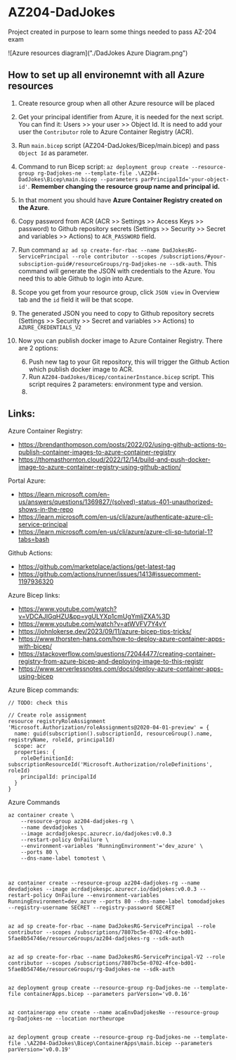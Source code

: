 # AZ204-DadJokes
Project created in purpose to learn some things needed to pass AZ-204 exam

![Azure resources diagram]("./DadJokes Azure Diagram.png")

## How to set up all environemnt with all Azure resources

1. Create resource group when all other Azure resource will be placed
2. Get your principal identifier from Azure, it is needed for the next script. You can find it: Users >> your user >> Object Id. It is need to add your user the `Contributor` role to Azure Container Registry (ACR).
3. Run `main.bicep` script (AZ204-DadJokes/Bicep/main.bicep) and pass `Object Id` as parameter.
4. Command to run Bicep script: `az deployment group create --resource-group rg-Dadjokes-ne --template-file .\AZ204-DadJokes\Bicep\main.bicep --parameters parPrincipalId='your-object-id'`. **Remember changing the resource group name and principal id.**
5. In that moment you should have **Azure Container Registry created on the Azure**.
6. Copy password from ACR (ACR >> Settings >> Access Keys >> password) to Github repository secrets (Settings >> Security >> Secret and variables >> Actions) to `ACR_PASSWORD` field.
7. Run command `az ad sp create-for-rbac --name DadJokesRG-ServicePrincipal --role contributor --scopes /subscriptions/#your-subsciption-guid#/resourceGroups/rg-Dadjokes-ne --sdk-auth`. This command will generate the JSON with credentials to the Azure. You need this to able Github to login into Azure.
   
  1. Scope you get from your resource group, click `JSON view` in Overview tab and the `id` field it will be that scope.
  2. The generated JSON you need to copy to Github repository secrets (Settings >> Security >> Secret and variables >> Actions) to `AZURE_CREDENTIALS_V2`
9. Now you can publish docker image to Azure Container Registry. There are 2 options:  
    
    6. Push new tag to your Git repository, this will trigger the Github Action which publish docker image to ACR.
    7. Run `AZ204-DadJokes/Bicep/containerInstance.bicep` script. This script requires 2 parameters: environment type and version.
    8. 

## Links:

Azure Container Registry:
- https://brendanthompson.com/posts/2022/02/using-github-actions-to-publish-container-images-to-azure-container-registry
- https://thomasthornton.cloud/2022/12/14/build-and-push-docker-image-to-azure-container-registry-using-github-action/

Portal Azure:
- https://learn.microsoft.com/en-us/answers/questions/1369827/(solved)-status-401-unauthorized-shows-in-the-repo
- https://learn.microsoft.com/en-us/cli/azure/authenticate-azure-cli-service-principal
- https://learn.microsoft.com/en-us/cli/azure/azure-cli-sp-tutorial-1?tabs=bash

Github Actions:
- https://github.com/marketplace/actions/get-latest-tag
- https://github.com/actions/runner/issues/1413#issuecomment-1197936320

Azure Bicep links:
- https://www.youtube.com/watch?v=VDCAJIGqHZU&pp=ygULYXp1cmUgYmljZXA%3D
- https://www.youtube.com/watch?v=atWVFV7Y4vY
- https://johnlokerse.dev/2023/09/11/azure-bicep-tips-tricks/
- https://www.thorsten-hans.com/how-to-deploy-azure-container-apps-with-bicep/
- https://stackoverflow.com/questions/72044477/creating-container-registry-from-azure-bicep-and-deploying-image-to-this-registr
- https://www.serverlessnotes.com/docs/deploy-azure-container-apps-using-bicep

Azure Bicep commands:
```
// TODO: check this

// Create role assignment
resource registryRoleAssignment 'Microsoft.Authorization/roleAssignments@2020-04-01-preview' = {
  name: guid(subscription().subscriptionId, resourceGroup().name, registryName, roleId, principalId)
  scope: acr
  properties: {
    roleDefinitionId: subscriptionResourceId('Microsoft.Authorization/roleDefinitions', roleId)
    principalId: principalId
  }
}
```

Azure Commands
```
az container create \
    --resource-group az204-dadjokes-rg \
    --name devdadjokes \
    --image acrdadjokespc.azurecr.io/dadjokes:v0.0.3
    --restart-policy OnFailure \
    --environment-variables 'RunningEnvironment'='dev_azure' \
    --ports 80 \
    --dns-name-label tomotest \



az container create --resource-group az204-dadjokes-rg --name devdadjokes --image acrdadjokespc.azurecr.io/dadjokes:v0.0.3 --restart-policy OnFailure --environment-variables RunningEnvironment=dev_azure --ports 80 --dns-name-label tomodadjokes --registry-username SECRET --registry-password SECRET


az ad sp create-for-rbac --name DadJokesRG-ServicePrincipal --role contributor --scopes /subscriptions/7807bc5e-0702-4fce-bd01-5fae8b54746e/resourceGroups/az204-dadjokes-rg --sdk-auth


az ad sp create-for-rbac --name DadJokesRG-ServicePrincipal-V2 --role contributor --scopes /subscriptions/7807bc5e-0702-4fce-bd01-5fae8b54746e/resourceGroups/rg-Dadjokes-ne --sdk-auth


az deployment group create --resource-group rg-Dadjokes-ne --template-file containerApps.bicep --parameters parVersion='v0.0.16'


az containerapp env create --name acaEnvDadjokesNe --resource-group rg-Dadjokes-ne --location northeurope


az deployment group create --resource-group rg-Dadjokes-ne --template-file .\AZ204-DadJokes\Bicep\ContainerApps\main.bicep --parameters parVersion='v0.0.19'


```
